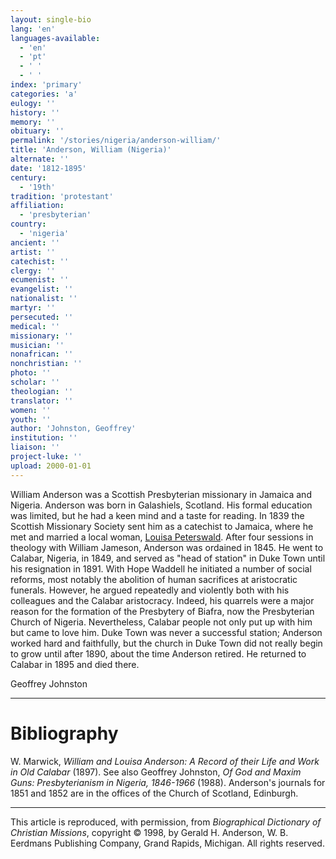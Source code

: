 ```yaml
---
layout: single-bio
lang: 'en'
languages-available:
  - 'en'
  - 'pt'
  - ' '
  - ' '
index: 'primary'
categories: 'a'
eulogy: ''
history: ''
memory: ''
obituary: ''
permalink: '/stories/nigeria/anderson-william/'
title: 'Anderson, William (Nigeria)'
alternate: ''
date: '1812-1895'
century:
  - '19th'
tradition: 'protestant'
affiliation:
  - 'presbyterian'
country:
  - 'nigeria'
ancient: ''
artist: ''
catechist: ''
clergy: ''
ecumenist: ''
evangelist: ''
nationalist: ''
martyr: ''
persecuted: ''
medical: ''
missionary: ''
musician: ''
nonafrican: ''
nonchristian: ''
photo: ''
scholar: ''
theologian: ''
translator: ''
women: ''
youth: ''
author: 'Johnston, Geoffrey'
institution: ''
liaison: ''
project-luke: ''
upload: 2000-01-01
---
```



William Anderson was a Scottish Presbyterian missionary in Jamaica and Nigeria. Anderson was born in Galashiels, Scotland. His formal education was limited, but he had a keen mind and a taste for reading. In 1839 the Scottish Missionary Society sent him as a catechist to Jamaica, where he met and married a local woman, [Louisa Peterswald](http://www.dacb.org/stories/nigeria/anderson_louisa.html). After four sessions in theology with William Jameson, Anderson was ordained in 1845. He went to Calabar, Nigeria, in 1849, and served as "head of station" in Duke Town until his resignation in 1891. With Hope Waddell he initiated a number of social reforms, most notably the abolition of human sacrifices at aristocratic funerals. However, he argued repeatedly and violently both with his colleagues and the Calabar aristocracy. Indeed, his quarrels were a major reason for the formation of the Presbytery of Biafra, now the Presbyterian Church of Nigeria. Nevertheless, Calabar people not only put up with him but came to love him. Duke Town was never a successful station; Anderson worked hard and faithfully, but the church in Duke Town did not really begin to grow until after 1890, about the time Anderson retired. He returned to Calabar in 1895 and died there.

Geoffrey Johnston

---

# Bibliography

W. Marwick, *William and Louisa Anderson: A Record of their Life and Work in Old Calabar* (1897). See also Geoffrey Johnston, *Of God and Maxim Guns: Presbyterianism in Nigeria, 1846-1966* (1988). Anderson's journals for 1851 and 1852 are in the offices of the Church of Scotland, Edinburgh.

---

This article is reproduced, with permission, from *Biographical Dictionary of Christian Missions*, copyright © 1998, by Gerald H. Anderson, W. B. Eerdmans Publishing Company, Grand Rapids, Michigan. All rights reserved.
